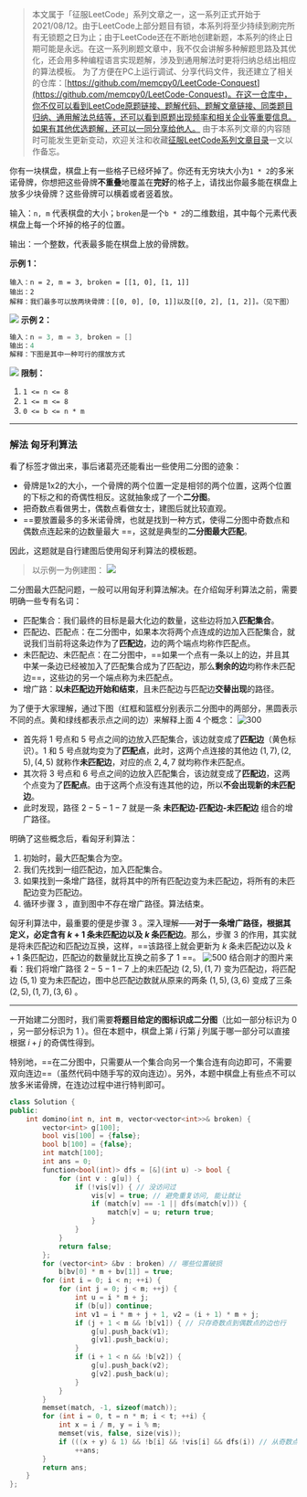 > 本文属于「征服LeetCode」系列文章之一，这一系列正式开始于2021/08/12。由于LeetCode上部分题目有锁，本系列将至少持续到刷完所有无锁题之日为止；由于LeetCode还在不断地创建新题，本系列的终止日期可能是永远。在这一系列刷题文章中，我不仅会讲解多种解题思路及其优化，还会用多种编程语言实现题解，涉及到通用解法时更将归纳总结出相应的算法模板。
> <b></b>
> 为了方便在PC上运行调试、分享代码文件，我还建立了相关的仓库：[https://github.com/memcpy0/LeetCode-Conquest](https://github.com/memcpy0/LeetCode-Conquest)。在这一仓库中，你不仅可以看到LeetCode原题链接、题解代码、题解文章链接、同类题目归纳、通用解法总结等，还可以看到原题出现频率和相关企业等重要信息。如果有其他优选题解，还可以一同分享给他人。
> <b></b>
> 由于本系列文章的内容随时可能发生更新变动，欢迎关注和收藏[征服LeetCode系列文章目录](https://memcpy0.blog.csdn.net/article/details/119656559)一文以作备忘。

你有一块棋盘，棋盘上有一些格子已经坏掉了。你还有无穷块大小为`1 * 2`的多米诺骨牌，你想把这些骨牌**不重叠**地覆盖在**完好**的格子上，请找出你最多能在棋盘上放多少块骨牌？这些骨牌可以横着或者竖着放。

输入：`n, m` 代表棋盘的大小；`broken`是一个`b * 2`的二维数组，其中每个元素代表棋盘上每一个坏掉的格子的位置。

输出：一个整数，代表最多能在棋盘上放的骨牌数。

**示例 1：**
```
输入：n = 2, m = 3, broken = [[1, 0], [1, 1]]
输出：2
解释：我们最多可以放两块骨牌：[[0, 0], [0, 1]]以及[[0, 2], [1, 2]]。（见下图）
```
![](https://assets.leetcode-cn.com/aliyun-lc-upload/uploads/2019/09/09/domino_example_1.jpg)
**示例 2：**
```java
输入：n = 3, m = 3, broken = []
输出：4
解释：下图是其中一种可行的摆放方式
```
![](https://assets.leetcode-cn.com/aliyun-lc-upload/uploads/2019/09/09/domino_example_2.jpg)
**限制：**
1.  `1 <= n <= 8`
2.  `1 <= m <= 8`
3.  `0 <= b <= n * m`

---
### 解法 匈牙利算法
看了标签才做出来，事后诸葛亮还能看出一些使用二分图的迹象：
- 骨牌是1x2的大小，一个骨牌的两个位置一定是相邻的两个位置，这两个位置的下标之和的奇偶性相反。这就抽象成了一个**二分图**。
- 把奇数点看做男士，偶数点看做女士，建图后就比较直观。
- ==要放置最多的多米诺骨牌，也就是找到一种方式，使得二分图中奇数点和偶数点连起来的边数量最大 ==，这就是典型的**二分图最大匹配**。

因此，这题就是自行建图后使用匈牙利算法的模板题。
> 以示例一为例建图：
> ![](https://image-1307616428.cos.ap-beijing.myqcloud.com/Obsidian/202304192334938.png)

二分图最大匹配问题，一般可以用匈牙利算法解决。在介绍匈牙利算法之前，需要明确一些专有名词：
- 匹配集合：我们最终的目标是最大化边的数量，这些边将加入**匹配集合**。
- 匹配边、匹配点：在二分图中，如果本次将两个点连成的边加入匹配集合，就说我们当前将这条边作为了**匹配边**，边的两个端点均称作匹配点。
- 未匹配边、未匹配点：在二分图中，==如果一个点有一条以上的边，并且其中某一条边已经被加入了匹配集合成为了匹配边，那么**剩余的边**均称作未匹配边==，这些边的另一个端点称为未匹配点。
- 增广路：**以未匹配边开始和结束**，且未匹配边与匹配边**交替出现**的路径。

为了便于大家理解，通过下图（红框和篮框分别表示二分图中的两部分，黑圆表示不同的点。黄和绿线都表示点之间的边）来解释上面 $4$ 个概念：
![300](https://image-1307616428.cos.ap-beijing.myqcloud.com/Obsidian/202304192335420.png)
- 首先将 $1$ 号点和 $5$ 号点之间的边放入匹配集合，该边就变成了**匹配边**（黄色标识）。$1$ 和 $5$ 号点就均变为了**匹配点**，此时，这两个点连接的其他边 $(1,7),(2,5),(4,5)$ 就称作**未匹配边**，对应的点 $2, 4, 7$ 就均称作未匹配点。
- 其次将 $3$ 号点和 $6$ 号点之间的边放入匹配集合，该边就变成了**匹配边**，这两个点变为了**匹配点**。由于这两个点没有连其他的边，所以**不会出现新的未匹配边**。
- 此时发现，路径 $2-5-1-7$ 就是一条 **未匹配边-匹配边-未匹配边** 组合的增广路径。

明确了这些概念后，看匈牙利算法：
1. 初始时，最大匹配集合为空。
2. 我们先找到一组匹配边，加入匹配集合。
3. 如果找到一条增广路径，就将其中的所有匹配边变为未匹配边，将所有的未匹配边变为匹配边。
4. 循环步骤 $3$ ，直到图中不存在增广路径。算法结束。

匈牙利算法中，最重要的便是步骤 $3$ 。深入理解——**对于一条增广路径，根据其定义，必定含有 $k + 1$ 条未匹配边以及 $k$ 条匹配边**。那么，步骤 $3$ 的作用，其实就是将未匹配边和匹配边互换，这样，==该路径上就会更新为 $k$ 条未匹配边以及 $k + 1$ 条匹配边，匹配边的数量就比互换之前多了 $1$ ==。
![500](https://image-1307616428.cos.ap-beijing.myqcloud.com/Obsidian/202304192340125.png)
结合刚才的图片来看：我们将增广路径 $2-5-1-7$ 上的未匹配边 $(2,5),(1,7)$ 变为匹配边，将匹配边 $(5,1)$ 变为未匹配边，图中总匹配边数就从原来的两条 $(1,5),(3,6)$ 变成了三条 $(2, 5), (1, 7), (3, 6)$ 。

---
一开始建二分图时，我们需要**将题目给定的图标识成二分图**（比如一部分标识为 $0$ ，另一部分标识为 $1$ ）。但在本题中，棋盘上第 $i$ 行第 $j$ 列属于哪一部分可以直接根据 $i+j$ 的奇偶性得到。

特别地，==在二分图中，只需要从一个集合向另一个集合连有向边即可，不需要双向连边==（虽然代码中随手写的双向连边）。另外，本题中棋盘上有些点不可以放多米诺骨牌，在连边过程中进行特判即可。
```cpp
class Solution { 
public:
    int domino(int n, int m, vector<vector<int>>& broken) {
        vector<int> g[100];
        bool vis[100] = {false};
        bool b[100] = {false};
        int match[100];
        int ans = 0; 
        function<bool(int)> dfs = [&](int u) -> bool {
            for (int v : g[u]) { 
                if (!vis[v]) { // 没访问过
                    vis[v] = true; // 避免重复访问, 能让就让
                    if (match[v] == -1 || dfs(match[v])) {
                        match[v] = u; return true;
                    }
                }  
            }
            return false;
        };
        for (vector<int> &bv : broken) // 哪些位置破损 
            b[bv[0] * m + bv[1]] = true; 
        for (int i = 0; i < n; ++i) {
            for (int j = 0; j < m; ++j) {
                int u = i * m + j;
                if (b[u]) continue;
                int v1 = i * m + j + 1, v2 = (i + 1) * m + j;
                if (j + 1 < m && !b[v1]) { // 只存奇数点到偶数点的边也行
                    g[u].push_back(v1);
                    g[v1].push_back(u);
                }
                if (i + 1 < n && !b[v2]) { 
                    g[u].push_back(v2);
                    g[v2].push_back(u);
                }
            }
        }
        memset(match, -1, sizeof(match));
        for (int i = 0, t = n * m; i < t; ++i) {
            int x = i / m, y = i % m;
            memset(vis, false, size(vis));
            if (((x + y) & 1) && !b[i] && !vis[i] && dfs(i)) // 从奇数点出发向偶数点连边
                ++ans;
        }
        return ans;
    }
};
```